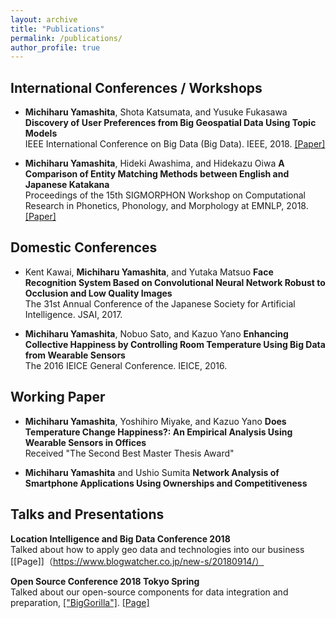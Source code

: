 ```yaml
---
layout: archive
title: "Publications"
permalink: /publications/
author_profile: true
---
```


## International Conferences / Workshops
- __Michiharu Yamashita__, Shota Katsumata, and Yusuke Fukasawa
**Discovery of User Preferences from Big Geospatial Data Using Topic Models**  
IEEE International Conference on Big Data (Big Data). IEEE, 2018.
[\[Paper\]](https://ieeexplore.ieee.org/document/8622625)

- __Michiharu Yamashita__, Hideki Awashima, and Hidekazu Oiwa
**A Comparison of Entity Matching Methods between English and Japanese Katakana**  
Proceedings of the 15th SIGMORPHON Workshop on Computational Research in Phonetics, Phonology, and Morphology at EMNLP, 2018. 
[\[Paper\]](https://www.aclweb.org/anthology/W18-5809)


## Domestic Conferences
- Kent Kawai, __Michiharu Yamashita__, and Yutaka Matsuo
**Face Recognition System Based on Convolutional Neural Network Robust to Occlusion and Low Quality Images**  
The 31st Annual Conference of the Japanese Society for Artificial Intelligence. JSAI, 2017.

- __Michiharu Yamashita__, Nobuo Sato, and Kazuo Yano
**Enhancing Collective Happiness by Controlling Room Temperature Using Big Data from Wearable Sensors**  
The 2016 IEICE General Conference. IEICE, 2016. 


## Working Paper
- __Michiharu Yamashita__, Yoshihiro Miyake, and Kazuo Yano
**Does Temperature Change Happiness?: An Empirical Analysis Using Wearable Sensors in Offices**  
Received "The Second Best Master Thesis Award"

- __Michiharu Yamashita__ and Ushio Sumita
**Network Analysis of Smartphone Applications Using Ownerships and Competitiveness**  


## Talks and Presentations
**Location Intelligence and Big Data Conference 2018**  
Talked about how to apply geo data and technologies into our business
[\[Page\]]（https://www.blogwatcher.co.jp/new-s/20180914/）

**Open Source Conference 2018 Tokyo Spring**  
Talked about our open-source components for data integration and preparation, [\["BigGorilla"\]](https://www.biggorilla.org/).
[\[Page\]](https://www.ospn.jp/osc2018-spring/modules/article/article.php?articleid=6)
